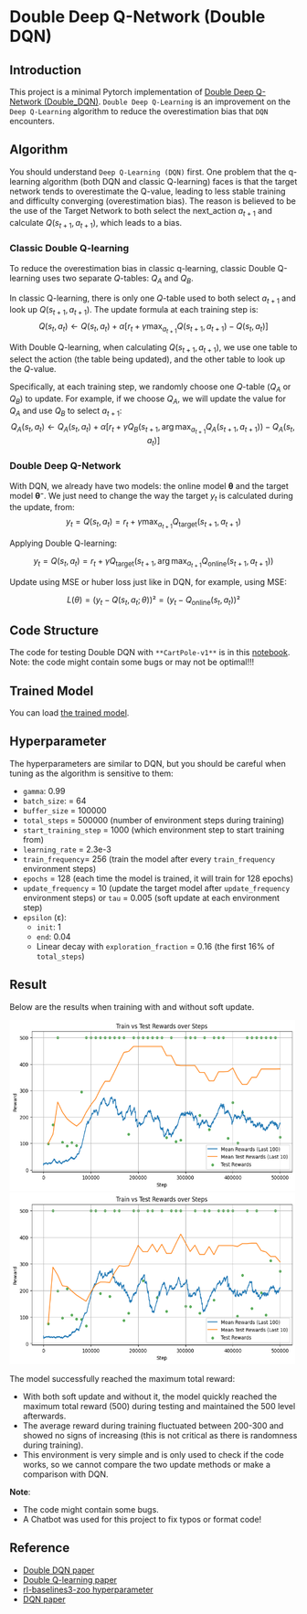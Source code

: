 # Double Deep Q-Network (Double DQN)

## Introduction

This project is a minimal Pytorch implementation of [Double Deep Q-Network (Double_DQN)](https://arxiv.org/pdf/1509.06461). `Double Deep Q-Learning` is an improvement on the `Deep Q-Learning` algorithm to reduce the overestimation bias that `DQN` encounters.

## Algorithm

You should understand `Deep Q-Learning (DQN)` first. One problem that the q-learning algorithm (both DQN and classic Q-learning) faces is that the target network tends to overestimate the Q-value, leading to less stable training and difficulty converging (overestimation bias). The reason is believed to be the use of the Target Network to both select the next_action $a_{t+1}$ and calculate $Q(s_{t+1}, a_{t+1})$, which leads to a bias.

### Classic Double Q-learning
To reduce the overestimation bias in classic q-learning, classic Double Q-learning uses two separate $Q$-tables: $Q_A$ and $Q_B$.

In classic Q-learning, there is only one $Q$-table used to both select $a_{t+1}$ and look up $Q(s_{t+1}, a_{t+1})$. The update formula at each training step is:
$$
Q(s_t, a_t) \leftarrow Q(s_t, a_t) + \alpha \left[ r_t + \gamma \max_{a_{t+1}} Q(s_{t+1}, a_{t+1}) - Q(s_t, a_t) \right]
$$

With Double Q-learning, when calculating $Q(s_{t+1}, a_{t+1})$, we use one table to select the action (the table being updated), and the other table to look up the $Q$-value.

Specifically, at each training step, we randomly choose one $Q$-table ($Q_A$ or $Q_B$) to update. For example, if we choose $Q_A$, we will update the value for $Q_A$ and use $Q_B$ to select $a_{t+1}$:
$$
Q_A(s_t, a_t) \leftarrow Q_A(s_t, a_t) + \alpha \left[ r_t + \gamma Q_B(s_{t+1}, \arg\max_{a_{t+1}} Q_A(s_{t+1}, a_{t+1})) - Q_A(s_t, a_t) \right]
$$

### Double Deep Q-Network
With DQN, we already have two models: the online model **θ** and the target model **θ⁻**. We just need to change the way the target $y_t$ is calculated during the update, from:
$$
y_t = Q(s_t, a_t) = r_t + \gamma \max_{a_{t+1}} Q_{\text{target}}(s_{t+1}, a_{t+1})
$$

Applying Double Q-learning:

$$
y_t = Q(s_t, a_t) = r_t + \gamma Q_{\text{target}}\left(s_{t+1}, \arg\max_{a_{t+1}} Q_{\text{online}}(s_{t+1}, a_{t+1})\right)
$$

Update using MSE or huber loss just like in DQN, for example, using MSE:

$$L(\theta) = (y_t - Q(s_t, a_t; \theta))² = (y_t - Q_{\text{online}}(s_t, a_t))²$$

## Code Structure

The code for testing Double DQN with `**CartPole-v1**` is in this [notebook](Double_DQN.ipynb). Note: the code might contain some bugs or may not be optimal!!!

## Trained Model

You can load [the trained model](trained_model).

## Hyperparameter
The hyperparameters are similar to DQN, but you should be careful when tuning as the algorithm is sensitive to them:
- `gamma`: 0.99
- `batch_size`: = 64
- `buffer_size` = 100000
- `total_steps` = 500000 (number of environment steps during training)
- `start_training_step` = 1000 (which environment step to start training from)
- `learning_rate` = 2.3e-3
- `train_frequency`= 256 (train the model after every `train_frequency` environment steps)
- `epochs` = 128 (each time the model is trained, it will train for 128 epochs)
- `update_frequency` = 10 (update the target model after `update_frequency` environment steps) or `tau` = 0.005 (soft update at each environment step)
- `epsilon` (ε):
    - `init`: 1
    - `end`: 0.04
    - Linear decay with `exploration_fraction` = 0.16 (the first 16% of `total_steps`)

## Result

Below are the results when training with and without soft update.

<p float="left">
  <img src="figure\soft_update.png" alt="soft update" width="500" height="300"/>
  <img src="figure\no_soft_update.png" alt="no soft update" width="500" height="300"/>
</p>

The model successfully reached the maximum total reward:
- With both soft update and without it, the model quickly reached the maximum total reward (500) during testing and maintained the 500 level afterwards.
- The average reward during training fluctuated between 200-300 and showed no signs of increasing (this is not critical as there is randomness during training).
- This environment is very simple and is only used to check if the code works, so we cannot compare the two update methods or make a comparison with DQN.

**Note**:
- The code might contain some bugs.
- A Chatbot was used for this project to fix typos or format code!

## Reference
- [Double DQN paper](https://arxiv.org/pdf/1509.06461)
- [Double Q-learning paper](https://proceedings.neurips.cc/paper_files/paper/2010/file/091d584fced301b442654dd8c23b3fc9-Paper.pdf)
- [rl-baselines3-zoo hyperparameter](https://github.com/DLR-RM/rl-baselines3-zoo/blob/master/hyperparams/dqn.yml)
- [DQN paper](https://arxiv.org/pdf/1312.5602)